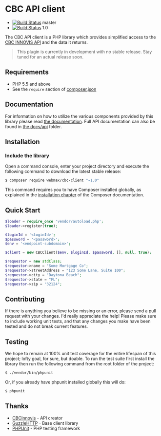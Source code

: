 CBC API client
================

- [![Build Status](https://travis-ci.org/webmaxllc/cbc-client.svg?branch=master)](https://travis-ci.org/webmaxllc/vidverify-client) master
- [![Build Status](https://travis-ci.org/webmaxllc/cbc-client.svg?branch=1.0)](https://travis-ci.org/webmaxllc/vidverify-client) 1.0

The CBC API client is a PHP library which provides simplified access to
the [CBC INNOVIS API](http://cbcinnovis.com) and the data it returns.

> This plugin is currently in development with no stable release. Stay tuned for
> an actual release soon.

Requirements
------------

- PHP 5.5 and above
- See the `require` section of [composer.json](composer.json)

Documentation
-------------

For information on how to utilize the various components provided by this
library please read [the documentation](docs/index.md). Full API documentation
can also be found in [the docs/api](docs/api/index.html) folder.

Installation
------------

### Include the library

Open a command console, enter your project directory and execute the following
command to download the latest stable release:

```bash
$ composer require webmax/cbc-client "~1.0"
```

This command requires you to have Composer installed globally, as explained
in the [installation chapter](https://getcomposer.org/doc/00-intro.md)
of the Composer documentation.

Quick Start
-----------

```php
$loader = require_once 'vendor/autoload.php';
$loader->register(true);

$loginId = '<loginId>';
$password = '<password>';
$env = '<endpoint-subdomain>';

$client = new CBCClient($env, $loginId, $password, [], null, true);

$requestor = new stdClass;
$requestor->name = "Some Mortgage Co";
$requestor->streetAddress = "123 Some Lane, Suite 100";
$requestor->city = "Daytona Beach";
$requestor->state = "FL";
$requestor->zip = "32124";
```

Contributing
------------

If there is anything you believe to be missing or an error, please send a pull
request with your changes. I'd really appreciate the help! Please make sure to
include working unit tests, and that any changes you make have been tested and
do not break current features.

Testing
-------

We hope to remain at 100% unit test coverage for the entire lifespan of this
project; lofty goal, for sure, but doable. To run the test suite first install
the library then run the following command from the root folder of the project:

```bash
$ ./vendor/bin/phpunit
```

Or, if you already have phpunit installed globally this will do:

```bash
$ phpunit
```

Thanks
------

- [CBCInnovis](http://cbcinnovis.com) - API creator
- [GuzzleHTTP](http://docs.guzzlephp.org) - Base client library
- [PHPUnit](https://phpunit.de/) - PHP testing framework
